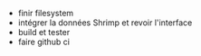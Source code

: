 - finir filesystem
- intégrer la données Shrimp et revoir l'interface
- build et tester
- faire github ci
